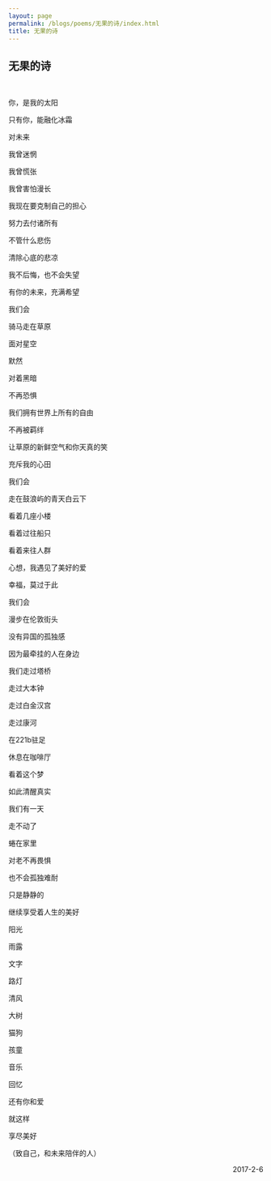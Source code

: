 ```yaml
---
layout: page
permalink: /blogs/poems/无果的诗/index.html
title: 无果的诗
---
```


## 无果的诗

<br>

你，是我的太阳

只有你，能融化冰霜

对未来

我曾迷惘

我曾慌张

我曾害怕漫长

我现在要克制自己的担心

努力去付诸所有

不管什么悲伤

清除心底的悲凉

我不后悔，也不会失望

有你的未来，充满希望

我们会

骑马走在草原

面对星空

默然

对着黑暗

不再恐惧

我们拥有世界上所有的自由

不再被羁绊

让草原的新鲜空气和你天真的笑

充斥我的心田

我们会

走在鼓浪屿的青天白云下

看着几座小楼

看着过往船只

看着来往人群

心想，我遇见了美好的爱

幸福，莫过于此

我们会

漫步在伦敦街头

没有异国的孤独感

因为最牵挂的人在身边

我们走过塔桥

走过大本钟

走过白金汉宫

走过康河

在221b驻足

休息在咖啡厅

看着这个梦

如此清醒真实

我们有一天

走不动了

蜷在家里

对老不再畏惧

也不会孤独难耐

只是静静的

继续享受着人生的美好

阳光

雨露

文字

路灯

清风

大树

猫狗

孩童

音乐

回忆

还有你和爱

就这样

享尽美好

（致自己，和未来陪伴的人）

<p align="right">2017-2-6</p>
